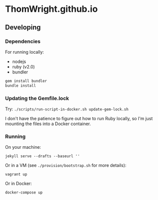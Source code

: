 # ThomWright.github.io

## Developing

### Dependencies

For running locally:

* nodejs
* ruby (v2.0)
* bundler

```bash
gem install bundler
bundle install
```

### Updating the Gemfile.lock

Try: `./scripts/run-script-in-docker.sh update-gem-lock.sh`

I don't have the patience to figure out how to run Ruby locally, so I'm just mounting the files into a Docker container.

### Running

On your machine:

`jekyll serve --drafts --baseurl ''`

Or in a VM (see `./provision/bootstrap.sh` for more details):

`vagrant up`

Or in Docker:

`docker-compose up`
